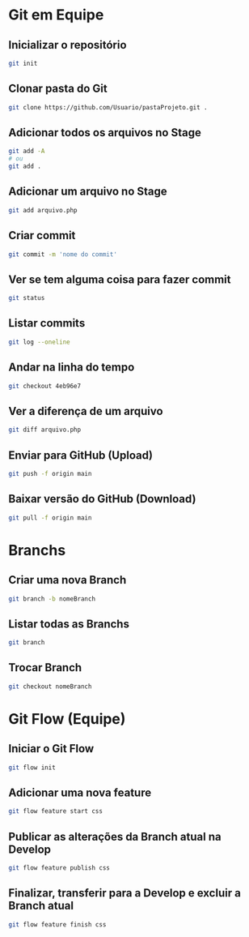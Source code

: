 # Git em Equipe

## Inicializar o repositório

```sh
git init
```

## Clonar pasta do Git

```sh
git clone https://github.com/Usuario/pastaProjeto.git .
```

## Adicionar todos os arquivos no Stage

```sh
git add -A
# ou
git add .
```

## Adicionar um arquivo no Stage

```sh
git add arquivo.php
```

## Criar commit

```sh
git commit -m 'nome do commit'
```

## Ver se tem alguma coisa para fazer commit

```sh
git status
```

## Listar commits

```sh
git log --oneline
```

## Andar na linha do tempo

```sh
git checkout 4eb96e7
```

## Ver a diferença de um arquivo

```sh
git diff arquivo.php
```

## Enviar para GitHub (Upload)

```sh
git push -f origin main
```

## Baixar versão do GitHub (Download)

```sh
git pull -f origin main
```

# Branchs

## Criar uma nova Branch

```sh
git branch -b nomeBranch
```

## Listar todas as Branchs

```sh
git branch
```

## Trocar Branch

```sh
git checkout nomeBranch
```

# Git Flow (Equipe)

## Iniciar o Git Flow

```sh
git flow init
```

## Adicionar uma nova feature

```sh
git flow feature start css
```

## Publicar as alterações da Branch atual na Develop

```sh
git flow feature publish css
```

## Finalizar, transferir para a Develop e excluir a Branch atual

```sh
git flow feature finish css
```
